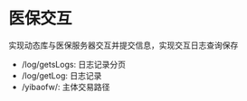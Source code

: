 # 医保交互

实现动态库与医保服务器交互并提交信息，实现交互日志查询保存

+ /log/getsLogs: 日志记录分页
+ /log/getLog: 日志记录
+ /yibaofw/: 主体交易路径

